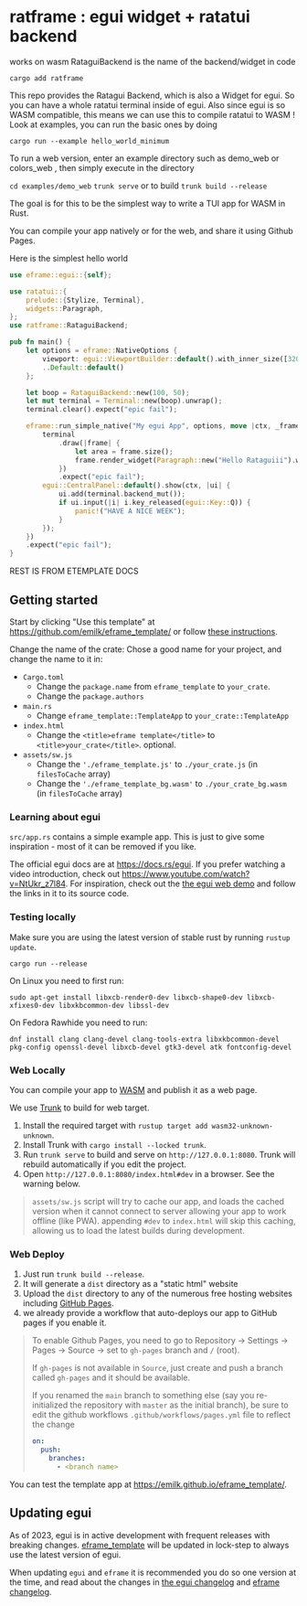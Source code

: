 # ratframe : egui widget + ratatui backend
works on wasm 
RataguiBackend is the name of the backend/widget in code

```cargo add ratframe```

This repo provides the Ratagui Backend, which is also a Widget for egui. So you can have a whole ratatui terminal inside of egui. Also since egui is so WASM compatible, this means we can use this to compile ratatui to WASM !
Look at examples, you can run the basic ones by doing



```cargo run --example hello_world_minimum```

To run a web version, enter an example directory such as demo_web or colors_web , then simply execute in the directory

```cd examples/demo_web```
```trunk serve```
or to build
```trunk build --release```


The goal is for this to be the simplest way to write a TUI app for WASM  in Rust.

You can compile your app natively or for the web, and share it using Github Pages.

Here is the simplest hello world

```rust
use eframe::egui::{self};

use ratatui::{
    prelude::{Stylize, Terminal},
    widgets::Paragraph,
};
use ratframe::RataguiBackend;

pub fn main() {
    let options = eframe::NativeOptions {
        viewport: egui::ViewportBuilder::default().with_inner_size([320.0, 240.0]),
        ..Default::default()
    };

    let boop = RataguiBackend::new(100, 50);
    let mut terminal = Terminal::new(boop).unwrap();
    terminal.clear().expect("epic fail");

    eframe::run_simple_native("My egui App", options, move |ctx, _frame| {
        terminal
            .draw(|frame| {
                let area = frame.size();
                frame.render_widget(Paragraph::new("Hello Rataguiii").white().on_blue(), area);
            })
            .expect("epic fail");
        egui::CentralPanel::default().show(ctx, |ui| {
            ui.add(terminal.backend_mut());
            if ui.input(|i| i.key_released(egui::Key::Q)) {
                panic!("HAVE A NICE WEEK");
            }
        });
    })
    .expect("epic fail");
}
```


REST IS FROM ETEMPLATE DOCS

## Getting started

Start by clicking "Use this template" at https://github.com/emilk/eframe_template/ or follow [these instructions](https://docs.github.com/en/free-pro-team@latest/github/creating-cloning-and-archiving-repositories/creating-a-repository-from-a-template).

Change the name of the crate: Chose a good name for your project, and change the name to it in:
* `Cargo.toml`
    * Change the `package.name` from `eframe_template` to `your_crate`.
    * Change the `package.authors`
* `main.rs`
    * Change `eframe_template::TemplateApp` to `your_crate::TemplateApp`
* `index.html`
    * Change the `<title>eframe template</title>` to `<title>your_crate</title>`. optional.
* `assets/sw.js`
  * Change the `'./eframe_template.js'` to `./your_crate.js` (in `filesToCache` array)
  * Change the `'./eframe_template_bg.wasm'` to `./your_crate_bg.wasm` (in `filesToCache` array)




### Learning about egui

`src/app.rs` contains a simple example app. This is just to give some inspiration - most of it can be removed if you like.

The official egui docs are at <https://docs.rs/egui>. If you prefer watching a video introduction, check out <https://www.youtube.com/watch?v=NtUkr_z7l84>. For inspiration, check out the [the egui web demo](https://emilk.github.io/egui/index.html) and follow the links in it to its source code.

### Testing locally

Make sure you are using the latest version of stable rust by running `rustup update`.

`cargo run --release`

On Linux you need to first run:

`sudo apt-get install libxcb-render0-dev libxcb-shape0-dev libxcb-xfixes0-dev libxkbcommon-dev libssl-dev`

On Fedora Rawhide you need to run:

`dnf install clang clang-devel clang-tools-extra libxkbcommon-devel pkg-config openssl-devel libxcb-devel gtk3-devel atk fontconfig-devel`

### Web Locally

You can compile your app to [WASM](https://en.wikipedia.org/wiki/WebAssembly) and publish it as a web page.

We use [Trunk](https://trunkrs.dev/) to build for web target.
1. Install the required target with `rustup target add wasm32-unknown-unknown`.
2. Install Trunk with `cargo install --locked trunk`.
3. Run `trunk serve` to build and serve on `http://127.0.0.1:8080`. Trunk will rebuild automatically if you edit the project.
4. Open `http://127.0.0.1:8080/index.html#dev` in a browser. See the warning below.

> `assets/sw.js` script will try to cache our app, and loads the cached version when it cannot connect to server allowing your app to work offline (like PWA).
> appending `#dev` to `index.html` will skip this caching, allowing us to load the latest builds during development.

### Web Deploy
1. Just run `trunk build --release`.
2. It will generate a `dist` directory as a "static html" website
3. Upload the `dist` directory to any of the numerous free hosting websites including [GitHub Pages](https://docs.github.com/en/free-pro-team@latest/github/working-with-github-pages/configuring-a-publishing-source-for-your-github-pages-site).
4. we already provide a workflow that auto-deploys our app to GitHub pages if you enable it.
> To enable Github Pages, you need to go to Repository -> Settings -> Pages -> Source -> set to `gh-pages` branch and `/` (root).
>
> If `gh-pages` is not available in `Source`, just create and push a branch called `gh-pages` and it should be available.
>
> If you renamed the `main` branch to something else (say you re-initialized the repository with `master` as the initial branch), be sure to edit the github workflows `.github/workflows/pages.yml` file to reflect the change
> ```yml
> on:
>   push:
>     branches:
>       - <branch name>
> ```

You can test the template app at <https://emilk.github.io/eframe_template/>.

## Updating egui

As of 2023, egui is in active development with frequent releases with breaking changes. [eframe_template](https://github.com/emilk/eframe_template/) will be updated in lock-step to always use the latest version of egui.

When updating `egui` and `eframe` it is recommended you do so one version at the time, and read about the changes in [the egui changelog](https://github.com/emilk/egui/blob/master/CHANGELOG.md) and [eframe changelog](https://github.com/emilk/egui/blob/master/crates/eframe/CHANGELOG.md).

